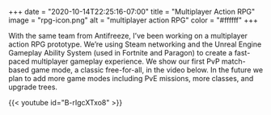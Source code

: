 +++
date = "2020-10-14T22:25:16-07:00"
title = "Multiplayer Action RPG"
image = "rpg-icon.png"
alt = "multiplayer action RPG"
color = "#ffffff"
+++

With the same team from Antifreeze, I’ve been working on a multiplayer action RPG prototype. We’re using Steam networking and the Unreal Engine Gameplay Ability System (used in Fortnite and Paragon) to create a fast-paced multiplayer gameplay experience. We show our first PvP match-based game mode, a classic free-for-all, in the video below. In the future we plan to add more game modes including PvE missions, more classes, and upgrade trees.

{{< youtube id="B-rIgcXTxo8" >}}
